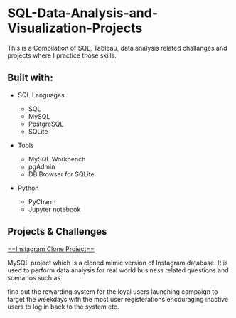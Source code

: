 # SQL-Data-Analysis-and-Visualization-Projects

This is a Compilation of SQL, Tableau, data analysis related challanges and projects where I practice those skills.

## Built with:
- SQL Languages

  - SQL
  -  MySQL
  - PostgreSQL
  - SQLite

- Tools
  - MySQL Workbench
  - pgAdmin
  - DB Browser for SQLite

- Python

  - PyCharm
  - Jupyter notebook


## Projects & Challenges

[==Instagram Clone Project==](https://github.com/MKSiddhu/SQL-Data-Analysis-and-Visualization-Projects/tree/main/Insta_Clone_Project)

MySQL project which is a cloned mimic version of Instagram database. It is used to perform data analysis for real world business related questions and scenarios such as

find out the rewarding system for the loyal users
launching campaign to target the weekdays with the most user registerations
encouraging inactive users to log in back to the system
etc.
